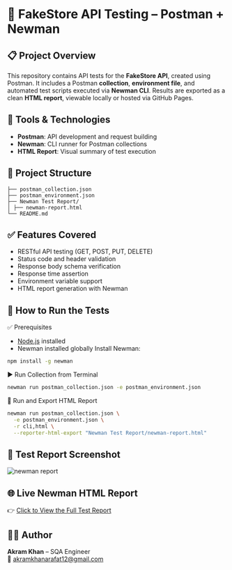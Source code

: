 # 🧪 FakeStore API Testing – Postman + Newman

## 📋 Project Overview

This repository contains API tests for the **FakeStore API**, created using Postman. It includes a Postman **collection**, **environment file**, and automated test scripts executed via **Newman CLI**. Results are exported as a clean **HTML report**, viewable locally or hosted via GitHub Pages.

## 🚀 Tools & Technologies

- **Postman**: API development and request building
- **Newman**: CLI runner for Postman collections
- **HTML Report**: Visual summary of test execution

## 📁 Project Structure

```
├── postman_collection.json 
├── postman_environment.json
├── Newman Test Report/ 
│ ├── newman-report.html 
└── README.md
```

## ✅ Features Covered
- RESTful API testing (GET, POST, PUT, DELETE)
- Status code and header validation
- Response body schema verification
- Response time assertion
- Environment variable support
- HTML report generation with Newman

## 🚀 How to Run the Tests
✅ Prerequisites
- [Node.js](https://nodejs.org/) installed
- Newman installed globally
Install Newman:
```bash
npm install -g newman
```
▶️ Run Collection from Terminal
```bash
newman run postman_collection.json -e postman_environment.json
```
💾 Run and Export HTML Report
```bash
newman run postman_collection.json \
  -e postman_environment.json \
  -r cli,html \
  --reporter-html-export "Newman Test Report/newman-report.html"
```
## 📸 Test Report Screenshot
![newman report](https://github.com/user-attachments/assets/dd51ea69-e2e6-4b0b-9ab8-8813bd949ca7)

## 🌐 Live Newman HTML Report
 👉 [Click to View the Full Test Report](https://Akram-BSMRSTU.github.io/FakeStore_APiTesting/Newman%20Test%20Report/newman-report.html)

## 👨‍💻 Author  
**Akram Khan** – SQA Engineer  
📧 [akramkhanarafat12@gmail.com](mailto:akramkhanarafat12@gmail.com)
